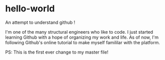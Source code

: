 # hello-world
An attempt to understand github !

I'm one of the many structural engineers who like to code. I just started learning Github with a hope of organizing my work and life. As of now, I'm following Github's online tutorial to make myself famililar with the platform. 

PS: This is the first ever change to my master file!
